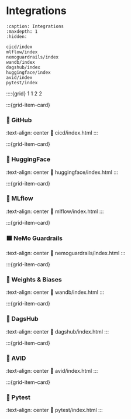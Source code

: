 # Integrations
```{toctree}
:caption: Integrations
:maxdepth: 1
:hidden:

cicd/index
mlflow/index
nemoguardrails/index
wandb/index
dagshub/index
huggingface/index
avid/index
pytest/index
```

::::{grid} 1 1 2 2


:::{grid-item-card} <br/><h3>🐙️ GitHub</h3>
:text-align: center
:link: cicd/index.html
:::

:::{grid-item-card} <br/><h3>🤗 HuggingFace</h3>
:text-align: center
:link: huggingface/index.html
:::

:::{grid-item-card} <br/><h3>🏃 MLflow</h3>
:text-align: center
:link: mlflow/index.html
:::

:::{grid-item-card} <br/><h3>🟩 NeMo Guardrails</h3>
:text-align: center
:link: nemoguardrails/index.html
:::

:::{grid-item-card} <br/><h3>🐝 Weights & Biases</h3>
:text-align: center
:link: wandb/index.html
:::

:::{grid-item-card} <br/><h3>🐶 DagsHub</h3>
:text-align: center
:link: dagshub/index.html
:::

:::{grid-item-card} <br/><h3>📒 AVID</h3>
:text-align: center
:link: avid/index.html
:::

:::{grid-item-card} <br/><h3>🧪 Pytest</h3>
:text-align: center
:link: pytest/index.html
:::
